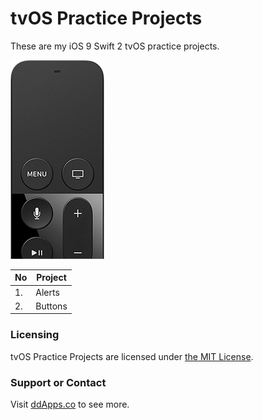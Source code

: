 # tvOS Practice Projects
These are my iOS 9 Swift 2 tvOS practice projects.

![](https://github.com/duliodenis/tvOS-practice/blob/master/art/remote.png)

No  | Project
------------- | -------------
1. | Alerts
2. | Buttons


### Licensing
tvOS Practice Projects are licensed under [the MIT License](https://github.com/duliodenis/tvOS-practice/blob/master/LICENSE).

### Support or Contact
Visit [ddApps.co](http://ddapps.co) to see more.